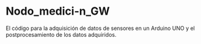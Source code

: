# Nodo_medici-n_GW
El código para la adquisición de datos de sensores en un Arduino UNO y el postprocesamiento de los datos adquiridos.
